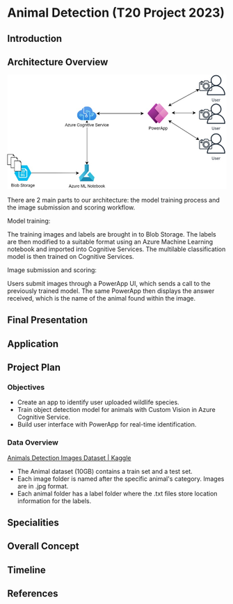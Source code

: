 # Animal Detection (T20 Project 2023)

## Introduction

## Architecture Overview
 ![image](Images/Architecture.jpg)

There are 2 main parts to our architecture: the model training process and the image submission and scoring workflow. 

Model training:

The training images and labels are brought in to Blob Storage. The labels are then modified to a suitable format using an Azure Machine Learning notebook and imported into Cognitive Services. The multilable classification model is then trained on Cognitive Services. 

Image submission and scoring:

Users submit images through a PowerApp UI, which sends a call to the previously trained model. The same PowerApp then displays the answer received, which is the name of the animal found within the image. 

## Final Presentation

## Application

## Project Plan
### Objectives
- Create an app to identify user uploaded wildlife species.
- Train object detection model for animals with Custom Vision in Azure Cognitive Service.
- Build user interface with PowerApp for real-time identification.

### Data Overview
[Animals Detection Images Dataset | Kaggle](https://www.kaggle.com/datasets/antoreepjana/animals-detection-images-dataset)

- The Animal dataset (10GB) contains a train set and a test set. 
- Each image folder is named after the specific animal's category. Images are in .jpg format. 
- Each animal folder has a label folder where the .txt files store location information for the labels.


## Specialities

## Overall Concept

## Timeline

## References
